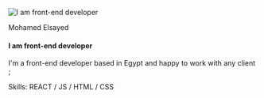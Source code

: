 ![I am front-end developer](https://images.unsplash.com/photo-1504805572947-34fad45aed93?ixid=MnwxMjA3fDB8MHxwaG90by1wYWdlfHx8fGVufDB8fHx8&ixlib=rb-1.2.1&auto=format&fit=crop&w=1500&q=80)

Mohamed Elsayed
#### I am front-end developer

I'm a front-end developer based in Egypt and happy to work with any client ;

Skills: REACT / JS / HTML / CSS




